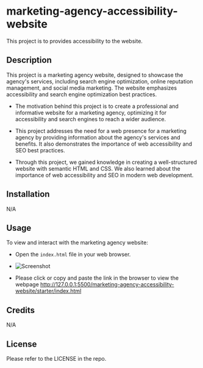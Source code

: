 # marketing-agency-accessibility-website
This project is to provides accessibility to the website.

## Description

This project is a marketing agency website, designed to showcase the agency's services, including search engine optimization, online reputation management, and social media marketing. The website emphasizes accessibility and search engine optimization best practices.

- The motivation behind this project is to create a professional and informative website for a marketing agency, optimizing it for accessibility and search engines to reach a wider audience.

- This project addresses the need for a web presence for a marketing agency by providing information about the agency's services and benefits. It also demonstrates the importance of web accessibility and SEO best practices.

- Through this project, we gained knowledge in creating a well-structured website with semantic HTML and CSS. We also learned about the importance of web accessibility and SEO in modern web development.

## Installation

N/A

## Usage

To view and interact with the marketing agency website:

- Open the `index.html` file in your web browser.

- ![Screenshot](/assignment/marketing-agency-accessibility-website/starter/assets/)

- Please click or copy and paste the link in the browser to view the webpage http://127.0.0.1:5500/marketing-agency-accessibility-website/starter/index.html

## Credits

N/A

## License

Please refer to the LICENSE in the repo.
